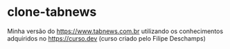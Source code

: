 # clone-tabnews

Minha versão do https://www.tabnews.com.br utilizando os conhecimentos adquiridos no https://curso.dev (curso criado pelo Filipe Deschamps)
